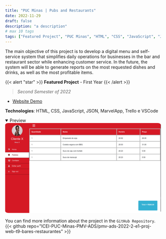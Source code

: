 ```yaml
---
title: "PUC Minas | Pubs and Restaurants"
date: 2022-11-29
draft: false
description: "a description"
# max 10 tags
tags: ["Featured Project", "PUC Minas", "HTML", "CSS", "JavaScript", "JSON"]
---
```


The main objective of this project is to develop a digital menu and self-service system that simplifies daily operations for businesses in the bar and restaurant sector while enhancing customer service. In the future, the system will be able to generate reports on the most requested dishes and drinks, as well as the most profitable items.

{{< alert "star" >}}
**Featured Project** - First Year
{{< /alert >}}
>*Second Semester of 2022*



- [Website Demo](https://icei-puc-minas-pmv-ads.github.io/pmv-ads-2022-2-e1-proj-web-t9-bares-restaurantes/)

**Technologies**: HTML, CSS, JavaScript, JSON, MarvelApp, Trello e VSCode

<details style="cursor:pointer" open><summary>Preview</summary>
  <img src="featured.png" style="border-radius:2%">
</details>

You can find more information about the project in the `GitHub Repository`.
{{< github repo="ICEI-PUC-Minas-PMV-ADS/pmv-ads-2022-2-e1-proj-web-t9-bares-restaurantes" >}}